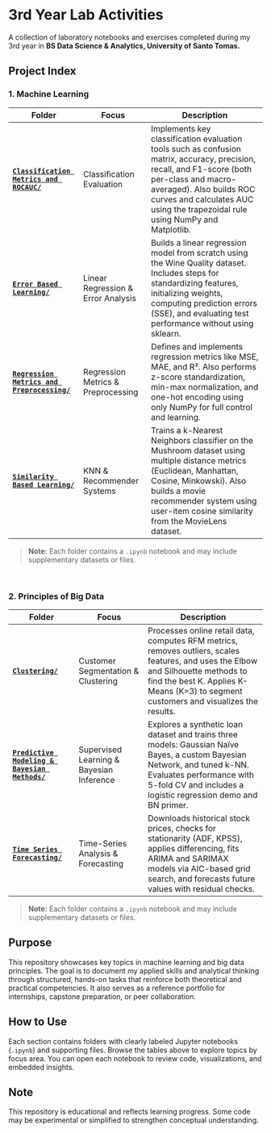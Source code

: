 # 3rd Year Lab Activities

A collection of laboratory notebooks and exercises completed during my 3rd year in **BS Data Science & Analytics, University of Santo Tomas.**

## Project Index

### 1. Machine Learning
| Folder | Focus | Description |
| ------ | ----- | ----------- |
| [**`Classification Metrics and ROCAUC/`**](./Machine%20Learning/Classification%20Metrics%20and%20ROCAUC) | Classification Evaluation | Implements key classification evaluation tools such as confusion matrix, accuracy, precision, recall, and F1-score (both per-class and macro-averaged). Also builds ROC curves and calculates AUC using the trapezoidal rule using NumPy and Matplotlib. |
| [**`Error Based Learning/`**](./Machine%20Learning/Error%20Based%20Learning%20(Linear%20Regression)) | Linear Regression & Error Analysis | Builds a linear regression model from scratch using the Wine Quality dataset. Includes steps for standardizing features, initializing weights, computing prediction errors (SSE), and evaluating test performance without using sklearn. |
| [**`Regression Metrics and Preprocessing/`**](./Machine%20Learning/Regression%20Metrics%20and%20Preprocessing) | Regression Metrics & Preprocessing | Defines and implements regression metrics like MSE, MAE, and R². Also performs z-score standardization, min-max normalization, and one-hot encoding using only NumPy for full control and learning. |
| [**`Similarity Based Learning/`**](./Machine%20Learning/Similarity%20Based%20Learning%20for%20Classification%20and%20Recommender%20System) | KNN & Recommender Systems | Trains a k-Nearest Neighbors classifier on the Mushroom dataset using multiple distance metrics (Euclidean, Manhattan, Cosine, Minkowski). Also builds a movie recommender system using user-item cosine similarity from the MovieLens dataset. |

> **Note:** Each folder contains a `.ipynb` notebook and may include supplementary datasets or files.
<br>

### 2. Principles of Big Data

| Folder | Focus | Description |
| ------ | ----- | ----------- |
| [**`Clustering/`**](https://github.com/tygrconcha/3rd-yr-lab-activities/tree/main/Principles%20of%20Big%20Data/Clustering)   | Customer Segmentation & Clustering | Processes online retail data, computes RFM metrics, removes outliers, scales features, and uses the Elbow and Silhouette methods to find the best K. Applies K-Means (K=3) to segment customers and visualizes the results. |
| [**`Predictive Modeling & Bayesian Methods/`**](https://github.com/tygrconcha/3rd-yr-lab-activities/tree/main/Principles%20of%20Big%20Data/Predictive%20Modeling%20and%20Bayesian%20Methods) | Supervised Learning & Bayesian Inference | Explores a synthetic loan dataset and trains three models: Gaussian Naïve Bayes, a custom Bayesian Network, and tuned k-NN. Evaluates performance with 5-fold CV and includes a logistic regression demo and BN primer. |
| [**`Time Series Forecasting/`**](https://github.com/tygrconcha/3rd-yr-lab-activities/tree/main/Principles%20of%20Big%20Data/Time%20Series%20Forecasting)          | Time-Series Analysis & Forecasting       | Downloads historical stock prices, checks for stationarity (ADF, KPSS), applies differencing, fits ARIMA and SARIMAX models via AIC-based grid search, and forecasts future values with residual checks.            |
> **Note:** Each folder contains a `.ipynb` notebook and may include supplementary datasets or files.

## Purpose
This repository showcases key topics in machine learning and big data principles. The goal is to document my applied skills and analytical thinking through structured, hands-on tasks that reinforce both theoretical and practical competencies. It also serves as a reference portfolio for internships, capstone preparation, or peer collaboration.

## How to Use
Each section contains folders with clearly labeled Jupyter notebooks (`.ipynb`) and supporting files. Browse the tables above to explore topics by focus area. You can open each notebook to review code, visualizations, and embedded insights.
## Note
This repository is educational and reflects learning progress. Some code may be experimental or simplified to strengthen conceptual understanding.

